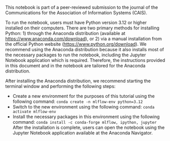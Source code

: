 This notebook is part of a peer-reviewed submission to the journal of the Communications for the Association of Information Systems (CAIS).

To run the notebook, users must have Python version 3.12 or higher installed on their computers. There are two primary methods for installing Python: 1) through the Anaconda distribution (available at https://www.anaconda.com/download), or 2) via a manual installation from the official Python website (https://www.python.org/download). We recommend using the Anaconda distribution because it also installs most of the necessary packages to run the notebook, including the Jupyter Notebook application which is required. Therefore, the instructions provided in this document and in the notebook are tailored for the Anaconda distribution.

After installing the Anaconda distribution, we recommend starting the terminal window and performing the following steps:
- Create a new environment for the purposes of this tutorial using the following command: `conda create -n mlflow-env python=3.12`
- Switch to the new environment using the following command: `conda activate mlflow-env`
- Install the necessary packages in this environment using the following command: `conda install -c conda-forge mlflow, ipython, jupyter`
After the installation is complete, users can open the notebook using the Jupyter Notebook application available at the Anaconda Navigator. 
